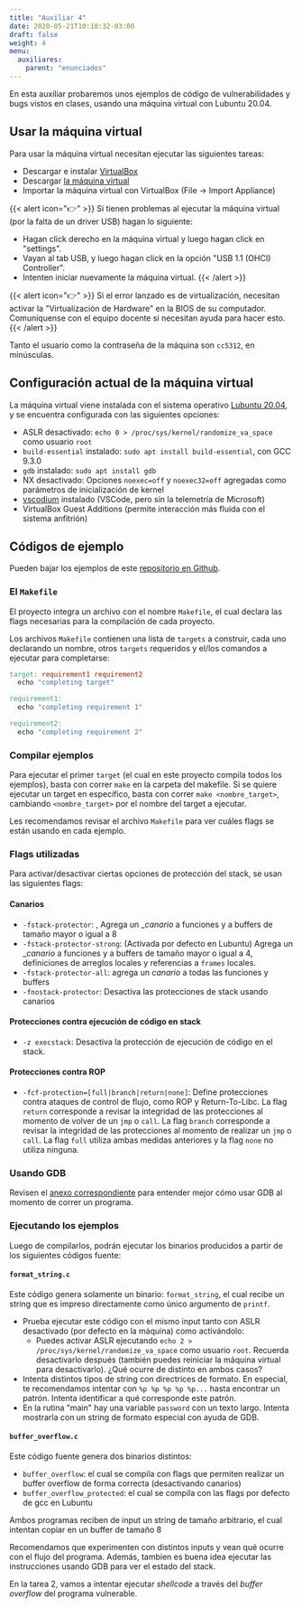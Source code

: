 ```yaml
---
title: "Auxiliar 4"
date: 2020-05-21T10:10:32-03:00
draft: false
weight: 4
menu:
  auxiliares:
    parent: "enunciados"
---
```


En esta auxiliar probaremos unos ejemplos de código de vulnerabilidades y bugs vistos en clases, usando una máquina virtual con Lubuntu 20.04.

## Usar la máquina virtual

Para usar la máquina virtual necesitan ejecutar las siguientes tareas:

* Descargar e instalar [VirtualBox](https://virtualbox.org)
* Descargar [la máquina virtual](https://drive.google.com/open?id=1W9Mz843KbC1PympEOwSzeER9FE-6DftR)
* Importar la máquina virtual con VirtualBox (File -> Import Appliance)

{{< alert icon="👉" >}}
Si tienen problemas al ejecutar la máquina virtual (por la falta de un driver USB) hagan lo siguiente:

 * Hagan click derecho en la máquina virtual y luego hagan click en "settings".
 * Vayan al tab USB, y luego hagan click en la opción "USB 1.1 (OHCI) Controller".
 * Intenten iniciar nuevamente la máquina virtual.
{{< /alert >}}

{{< alert icon="👉" >}}
Si el error lanzado es de virtualización, necesitan activar la "Virtualización de Hardware" en la BIOS de su computador. Comuníquense con el equipo docente si necesitan ayuda para hacer esto.
{{< /alert >}}


Tanto el usuario como la contraseña de la máquina son `cc5312`, en minúsculas.


## Configuración actual de la máquina virtual

La máquina virtual viene instalada con el sistema operativo [Lubuntu 20.04](https://lubuntu.me), y se encuentra configurada con las siguientes opciones:

* ASLR desactivado: `echo 0 > /proc/sys/kernel/randomize_va_space` como usuario `root`
* `build-essential` instalado: `sudo apt install build-essential`, con GCC 9.3.0
* `gdb` instalado: `sudo apt install gdb`
* NX desactivado: Opciones `noexec=off` y `noexec32=off` agregadas como parámetros de inicialización de kernel 
* [vscodium](https://vscodium.com) instalado (VSCode, pero sin la telemetría de Microsoft)
* VirtualBox Guest Additions (permite interacción más fluída con el sistema anfitrión)

## Códigos de ejemplo

Pueden bajar los ejemplos de este [repositorio en Github](https://github.com/cc5312/cfexamples).

### El `Makefile`

El proyecto integra un archivo con el nombre `Makefile`, el cual declara las flags necesarias para la compilación de cada proyecto.

Los archivos `Makefile` contienen una lista de `targets` a construir, cada uno declarando un nombre, otros `targets` requeridos y el/los comandos a ejecutar para completarse:

```makefile
target: requirement1 requirement2
  echo "completing target"

requirement1:
  echo "completing requirement 1"

requirement2:
  echo "completing requirement 2"
```

### Compilar ejemplos

Para ejecutar el primer `target` (el cual en este proyecto compila todos los ejemplos), basta con correr `make` en la carpeta del makefile. Si se quiere ejecutar un target en específico, basta con correr `make <nombre_target>`, cambiando `<nombre_target>` por el nombre del target a ejecutar.

Les recomendamos revisar el archivo `Makefile` para ver cuáles flags se están usando en cada ejemplo.


### Flags utilizadas

Para activar/desactivar ciertas opciones de protección del stack, se usan las siguientes flags:

#### Canarios

* `-fstack-protector`: , Agrega un __canario_ a funciones y a buffers de tamaño mayor o igual a 8
* `-fstack-protector-strong`: (Activada por defecto en Lubuntu) Agrega un __canario_ a funciones y a buffers de tamaño mayor o igual a 4, definiciones de arreglos locales y referencias a `frames` locales.
* `-fstack-protector-all`: agrega un _canario_ a todas las funciones y buffers
* `-fnostack-protector`: Desactiva las protecciones de stack usando canarios


#### Protecciones contra ejecución de código en stack

* `-z execstack`: Desactiva la protección de ejecución de código en el stack.

#### Protecciones contra ROP

* `-fcf-protection=[full|branch|return|none]`: Define protecciones contra ataques de control de flujo, como ROP y Return-To-Libc. La flag `return` corresponde a revisar la integridad de las protecciones al momento de volver de un `jmp` o `call`. La flag `branch` corresponde a revisar la integridad de las protecciones al momento de realizar un `jmp` o `call`. La flag `full` utiliza ambas medidas anteriores y la flag `none` no utiliza ninguna.

### Usando GDB

Revisen el [anexo correspondiente](../../anexos/gdb) para entender mejor cómo usar GDB al momento de correr un programa.

### Ejecutando los ejemplos

Luego de compilarlos, podrán ejecutar los binarios producidos a partir de los siguientes códigos fuente:

#### `format_string.c`

Este código genera solamente un binario: `format_string`, el cual recibe un string que es impreso directamente como único argumento de `printf`.

* Prueba ejecutar este código con el mismo input tanto con ASLR desactivado (por defecto en la máquina) como activándolo:
  * Puedes activar ASLR ejecutando `echo 2 > /proc/sys/kernel/randomize_va_space` como usuario `root`. Recuerda desactivarlo después (también puedes reiniciar la máquina virtual para desactivarlo). ¿Qué ocurre de distinto en ambos casos?
* Intenta distintos tipos de string con directrices de formato. En especial, te recomendamos intentar con `%p %p %p %p %p...` hasta encontrar un patrón. Intenta identificar a qué corresponde este patrón.
* En la rutina "main" hay una variable `password` con un texto largo. Intenta mostrarla con un string de formato especial con ayuda de GDB.

#### `buffer_overflow.c`

Este código fuente genera dos binarios distintos: 

* `buffer_overflow`: el cual se compila con flags que permiten realizar un buffer overflow de forma correcta (desactivando canarios)
* `buffer_overflow_protected`: el cual se compila con las flags por defecto de gcc en Lubuntu

Ambos programas reciben de input un string de tamaño arbitrario, el cual intentan copiar en un buffer de tamaño 8

Recomendamos que experimenten con distintos inputs y vean qué ocurre con el flujo del programa. Además, tambien es buena idea ejecutar las instrucciones usando GDB para ver el estado del stack.

En la tarea 2, vamos a intentar ejecutar _shellcode_ a través del _buffer overflow_ del programa vulnerable.


